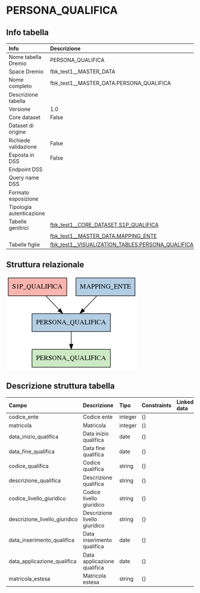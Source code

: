 # PERSONA_QUALIFICA

## Info tabella

| Info                     | Descrizione                                                                                                         |
|:-------------------------|:--------------------------------------------------------------------------------------------------------------------|
| Nome tabella Dremio      | PERSONA_QUALIFICA                                                                                                   |
| Space Dremio             | fbk_test1__MASTER_DATA                                                                                              |
| Nome completo            | fbk_test1__MASTER_DATA.PERSONA_QUALIFICA                                                                            |
| Descrizione tabella      |                                                                                                                     |
| Versione                 | 1.0                                                                                                                 |
| Core dataset             | False                                                                                                               |
| Dataset di origine       |                                                                                                                     |
| Richiede validazione     | False                                                                                                               |
| Esposta in DSS           | False                                                                                                               |
| Endpoint DSS             |                                                                                                                     |
| Query name DSS           |                                                                                                                     |
| Formato esposizione      |                                                                                                                     |
| Tipologia autenticazione |                                                                                                                     |
| Tabelle genitrici        | [fbk_test1__CORE_DATASET.S1P_QUALIFICA](/fbk_test1__CORE_DATASET/S1P_QUALIFICA/markdown.md)                         |
|                          | [fbk_test1__MASTER_DATA.MAPPING_ENTE](/fbk_test1__MASTER_DATA/MAPPING_ENTE/markdown.md)                             |
| Tabelle figlie           | [fbk_test1__VISUALIZATION_TABLES.PERSONA_QUALIFICA](/fbk_test1__VISUALIZATION_TABLES/PERSONA_QUALIFICA/markdown.md) |

## Struttura relazionale

![PERSONA_QUALIFICA](./graph_png.png)

## Descrizione struttura tabella

| Campo                         | Descrizione                   | Tipo    | Constraints   | Linked data   | errors   |
|:------------------------------|:------------------------------|:--------|:--------------|:--------------|:---------|
| codice_ente                   | Codice ente                   | integer | {}            |               | {}       |
| matricola                     | Matricola                     | integer | {}            |               | {}       |
| data_inizio_qualifica         | Data inizio qualifica         | date    | {}            |               | {}       |
| data_fine_qualifica           | Data fine qualifica           | date    | {}            |               | {}       |
| codice_qualifica              | Codice qualifica              | string  | {}            |               | {}       |
| descrizione_qualifica         | Descrizione qualifica         | string  | {}            |               | {}       |
| codice_livello_giuridico      | Codice livello giuridico      | string  | {}            |               | {}       |
| descrizione_livello_giuridico | Descrizione livello giuridico | string  | {}            |               | {}       |
| data_inserimento_qualifica    | Data inserimento qualifica    | date    | {}            |               | {}       |
| data_applicazione_qualifica   | Data applicazione qualifica   | date    | {}            |               | {}       |
| matricola_estesa              | Matricola estesa              | string  | {}            |               | {}       |
